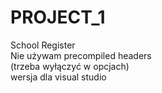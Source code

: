 # PROJECT_1
School Register<br>
Nie używam precompiled headers<br>
(trzeba wyłączyć w opcjach)<br>
wersja dla visual studio<br>
